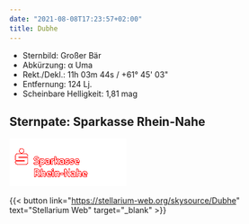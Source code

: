 ```yaml
---
date: "2021-08-08T17:23:57+02:00"
title: Dubhe
---
```


- Sternbild: Großer Bär
- Abkürzung: α Uma
- Rekt./Dekl.: 11h 03m 44s / +61° 45' 03"
- Entfernung: 124 Lj.
- Scheinbare Helligkeit: 1,81 mag

## Sternpate: Sparkasse Rhein-Nahe

![Sparkasse Rhein-Nahe](sparkasse.gif)

{{< button link="https://stellarium-web.org/skysource/Dubhe" text="Stellarium Web" target="_blank" >}}